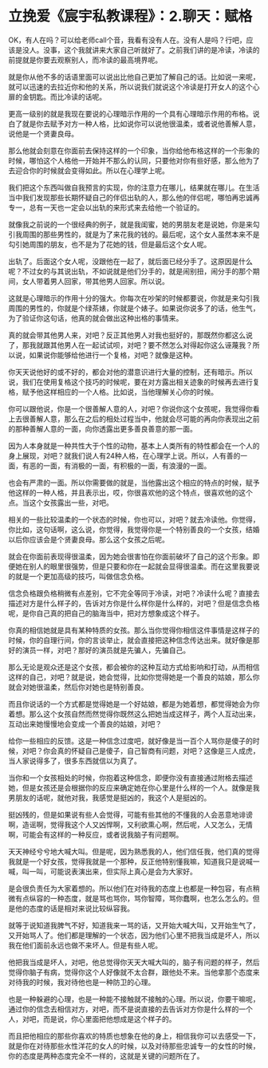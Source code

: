 # 立挽爱《宸宇私教课程》：2.聊天：赋格

OK，有人在吗？可以给老师call个音，我看有没有人在。没有人是吗？行吧，应该是没人。没事，这个我就讲来大家自己听就好了。之前我们讲的是冷读，冷读的前提就是你要去观察别人，而冷读的最高境界呢。

就是你从他不多的话语里面可以说出比他自己更加了解自己的话。比如说一来呢，就可以迅速的去拉近你和他的关系，所以说我们就说这个冷读是打开女人的这个心扉的金钥匙。而比冷读的话呢。

更高一级别的就是我现在要说的心理暗示作用的一个具有心理暗示作用的布格。说白了就是你去赋予对方一种人格，比如说你可以说他很温柔，或者说他善解人意，说他是一个贤妻良母。

那么他就会刻意在你面前去保持这样的一个印象，当你给他布格这样的一个形象的时候，哪怕这个人格他一开始并不那么的认同，只要他对你有些好感，那么他为了去迎合你的时候就会变得如此。所以在心理学上呢。

我们把这个东西叫做自我预言的实现，你的注意力在哪儿，结果就在哪儿。在生活当中我们发现那些长期怀疑自己的伴侣出轨的人，那么他的伴侣呢，哪怕再忠诚再专一，总有一天也一定会以出轨的来形式来去给他一个验证的。

就像我之前说的一个很经典的例子，就是我闺蜜，她的男朋友老是说她，你是来勾引我周围的那些男性的，就是为了来花我的钱的。最后呢，这个女人虽然本来不是勾引她周围的朋友，也不是为了花她的钱，但是最后这个女人呢。

出轨了。后面这个女人呢，没跟他在一起了，就后面已经分手了。这原因是什么呢？不过女的与其说出轨，不如说就是他们分手的，就是闹别扭，闹分手的那个期间，女人带着男人回家，带其他男人回家。所以说。

这就是心理暗示的作用十分的强大。你每次在吵架的时候都要说，你就是来勾引我周围的男性的，你就是个绿茶婊，你就是个婊子。如果说你说多了的话，他生气，为了验证你这句话，他真的就会做出这种出格的事情来。

真的就会带其他男人来，对吧？反正其他男人对我也挺好的，那既然你都这么说了，那我就跟其他男人在一起试试呗，对吧？要不然怎么对得起你这么诬蔑我？所以说，如果说你能够给他进行一个复格，对吧？就像是这种。

你天天说他好的或不好的，都会对他的潜意识进行大量的控制，还有暗示。所以说，我们在使用复格这个技巧的时候呢，要在对方露出相关迹象的时候再去进行复格，赋予他这样相应的一个人格。比如说，当他理解关心你的时候。

你可以跟他说，你是一个很善解人意的人，对吧？你说你这个女孩呢，我觉得你看上去很善解人意，那么在之后的相处过程当中，他就会尽可能的再向你表现出之前的那种善解人意的一面，向你透露出更多善良善意的那一面。

因为人本身就是一种共性大于个性的动物，基本上人类所有的特性都会在一个人的身上展现，对吧？就我们说人有24种人格，在心理学上说。所以，人有善的一面，有恶的一面，有消极的一面，有积极的一面，有浪漫的一面。

也会有严肃的一面。所以你需要做的就是，当他露出这个相应的特点的时候，赋予他这样的一种人格，并且表示出，哎，你很喜欢他的这个特点，很喜欢他的这个点。当这个女孩露出一些，对吧。

相关的一些比较温柔的一个状态的时候，你也可以，对吧？就去冷读他。你觉得，你比如，这句话啊，这么说，你觉得，我觉得你是一个特别善良的一个女孩，结婚以后你应该会是个贤妻良母。那么这个女孩之后呢。

就会在你面前表现得很温柔，因为她会很害怕在你面前破坏了自己的这个形象。即便她在别人的眼里很强势，但是只要和你在一起就会显得很温柔。而在这里我要说的就是一个更加高级的技巧，叫做信念负格。

信念负格跟负格稍微有点差别，它不完全等同于冷读，对吧？冷读什么呢？直接去描述对方是什么样子的，告诉对方你是什么样你是什么样的，对吧？但是信念负格呢，是你自己真的把自己的脑海当中，把对方想象成这个样子。

你真的相信她就是具有某种特质的女孩。那么当你觉得你相信这件事情是这样子的时候，你的自理行间，你的言谈举止，就会直接把这种信念传达出来。就好像是那好的演员一样，对吧？那好的演员就是先骗人，先骗自己。

那么无论是观众还是这个女孩，都会被你的这种互动方式给影响和打动，从而相信这样的自己，对吧？就是说，她会觉得，比如你觉得她是一个善良的姑娘，那么你就会对她很温柔，然后你对她也是特别善良。

而且你说话的一个方式都是觉得她是一个好姑娘，都是为她着想，都觉得她会为你着想。那么这个女孩自然而然觉得你既然这么把她当成这样子，两个人互动出来，互动出来她慢慢地会变成一个善良的姑娘，对吧？

给你一些相应的反馈。这是一种信念过度吧，就好像是当一百个人骂你是傻子的时候，对吧？你会真的怀疑自己是傻子，自己智商有问题，对吧？这像是三人成虎，当人家说得多了，很多东西就信以为真了。

当你和一个女孩相处的时候，你抱着这种信念，即便你没有直接通过附格去描述她，但是女孩还是会根据你的反应来确定她在你心里是什么样的一个人。就像是我男朋友的话呢，就他对我，我感觉是挺凶的，我这个人是挺凶的。

挺凶残的，但是如果说有些人会觉得，可能有些其他的不懂我的人会恶意地诽谤啊，造谣啊，觉得我这个人又凶悍啊，又利欲熏心啊，然后呢，人又怎么，无情啊，可能会有这样的一种反应，或者说我脑子有问题啊。

天天神经兮兮地大喊大叫。但是呢，因为熟悉我的人，他们信任我，他们真的觉得我就是一个好女孩，觉得我就是一个那种，反正他特别懂我嘛，知道我只是说喊一喊，叫一叫，可能说表演出来，但实际上真心是会为大家好。

是会很负责任为大家着想的。所以他们在对待我的态度上也都是一种包容，有点稍微有点纵容的一种态度，就是骂也骂你，骂你智障，骂你蠢啊，也怎么怎么的。但是他的态度的话是相对来说比较纵容我。

就等于说知道我脾气不好，知道我来一骂的话，又开始大喊大叫，又开始生气了，又开始骂人了。他们都是理解的一个状态，因为他们心里不把我当成是坏人，所以我在他们面前永远也做不来坏人。但是有些人呢。

他把我当成是坏人，对吧，他总觉得你天天大喊大叫的，脑子有问题的样子，然后觉得你脑子有病，觉得你这个人好像就不太合群，跟他处不来。当他拿那个态度来对待我的时候，我对待他也是一种防卫的心理。

也是一种躲避的心理，也是一种能不接触就不接触的心理。所以说，你要干嘛呢，通过你的信念去相信对方，对吧，而不是说直接的去告诉对方你是什么样的一个人，对吧，而是说，你心里面把他想成是这个样子的。

而且把他相应的那些你喜欢的特质也想象在他的身上，相信我你可以去感受一下，就是你在对待那些水性洋花的女人的时候，以及对待那些忠诚专一的女性的时候，你的态度是两种态度完全不一样的，这就是关键的问题所在了。

